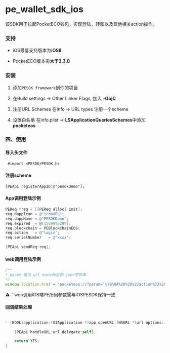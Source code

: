 # pe_wallet_sdk_ios
该SDK用于拉起PocketECO钱包，实现登陆，转账以及其他相关action操作。

### 支持

* iOS最低支持版本为**iOS8**

* PocketECO版本需**大于3.3.0**

### 安装

1. 添加`PESDK.framework`到你的项目

2. 在Build settings -> Other Linker Flags, 加入 **-ObjC**

3. 注册URL Schemes 在Info -> URL types 注册一个scheme

4. 设置白名单 在info.plist -> **LSApplicationQueriesSchemes**中添加**pocketeos**

### 四、使用

#### 导入头文件

``` #import <PESDK/PESDK.h>```

#### 注册scheme

`[PEApi registerAppID:@"pesdkDemo"];`

#### App调用登陆示例

```objective-c
PEReq *req = [[PEReq alloc] init];
req.dappIcon = @"iconURL";
req.dappName = @"PESDKDemo";
req.expired  = @(1569895200);
req.blockchain = PEBlockChainEOS;
req.action   = @"login";
req.serialNumber   = @"xxxx";
    
[PEApi sendReq:req];
```

#### web调用登陆示例

```javascript
/**
* param 值为 url encode后的 json字符串 
*/
window.location.href = "pocketeos://?param='%7B%0A%20%20%22action%22%20:%20%22login%22......'"

```

⚠️：web调用iOS端PE所用参数需与iOSPESDK保持一致

#### 回调结果处理

```objective-c

- (BOOL)application:(UIApplication *)app openURL:(NSURL *)url options:(NSDictionary<UIApplicationOpenURLOptionsKey,id> *)options {
    
    [PEApi handleURL:url delegate:self];

    return YES;
}
```





